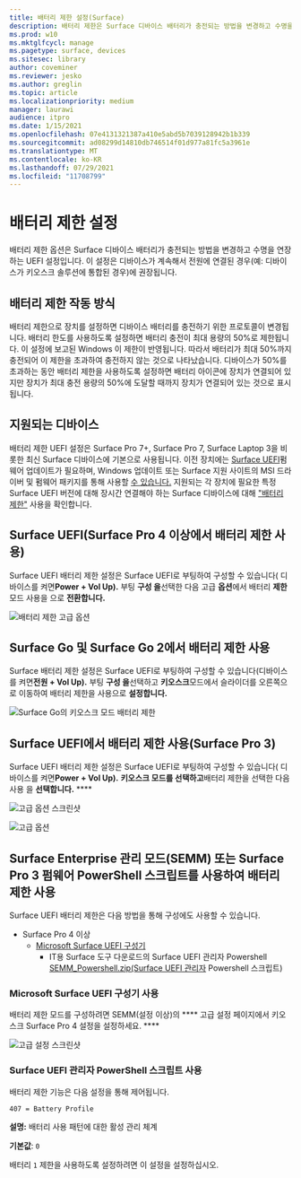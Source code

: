 ```yaml
---
title: 배터리 제한 설정(Surface)
description: 배터리 제한은 Surface 디바이스 배터리가 충전되는 방법을 변경하고 수명을 연장하는 UEFI 설정입니다.
ms.prod: w10
ms.mktglfcycl: manage
ms.pagetype: surface, devices
ms.sitesec: library
author: coveminer
ms.reviewer: jesko
ms.author: greglin
ms.topic: article
ms.localizationpriority: medium
manager: laurawi
audience: itpro
ms.date: 1/15/2021
ms.openlocfilehash: 07e4131321387a410e5abd5b7039128942b1b339
ms.sourcegitcommit: ad08299d14810db746514f01d977a81fc5a3961e
ms.translationtype: MT
ms.contentlocale: ko-KR
ms.lasthandoff: 07/29/2021
ms.locfileid: "11708799"
---
```

# <a name="battery-limit-setting"></a>배터리 제한 설정

배터리 제한 옵션은 Surface 디바이스 배터리가 충전되는 방법을 변경하고 수명을 연장하는 UEFI 설정입니다. 이 설정은 디바이스가 계속해서 전원에 연결된 경우(예: 디바이스가 키오스크 솔루션에 통합된 경우)에 권장됩니다.  

## <a name="how-battery-limit-works"></a>배터리 제한 작동 방식

배터리 제한으로 장치를 설정하면 디바이스 배터리를 충전하기 위한 프로토콜이 변경됩니다. 배터리 한도를 사용하도록 설정하면 배터리 충전이 최대 용량의 50%로 제한됩니다. 이 설정에 보고된 Windows 이 제한이 반영됩니다. 따라서 배터리가 최대 50%까지 충전되어 이 제한을 초과하여 충전하지 않는 것으로 나타났습니다. 디바이스가 50%를 초과하는 동안 배터리 제한을 사용하도록 설정하면 배터리 아이콘에 장치가 연결되어 있지만 장치가 최대 충전 용량의 50%에 도달할 때까지 장치가 연결되어 있는 것으로 표시됩니다.  

## <a name="supported-devices"></a>지원되는 디바이스

배터리 제한 UEFI 설정은 Surface Pro 7+, Surface Pro 7, Surface Laptop 3을 비롯한 최신 Surface 디바이스에 기본으로 사용됩니다. 이전 장치에는 [Surface UEFI](manage-surface-driver-and-firmware-updates.md)펌웨어 업데이트가 필요하며, Windows 업데이트 또는 Surface 지원 사이트의 MSI 드라이버 및 펌웨어 패키지를 통해 사용할 [수 있습니다.](https://support.microsoft.com/help/4023482/surface-download-drivers-and-firmware-for-surface) 지원되는 각 장치에 필요한 특정 Surface UEFI 버전에 대해 장시간 연결해야 하는 Surface 디바이스에 대해 ["배터리 제한"](https://support.microsoft.com/help/4464941) 사용을 확인합니다.

## <a name="enabling-battery-limit-in-surface-uefi-surface-pro-4-and-later"></a>Surface UEFI(Surface Pro 4 이상에서 배터리 제한 사용)

Surface UEFI 배터리 제한 설정은 Surface UEFI로 부팅하여 구성할 수 있습니다( 디바이스를 켜면**Power + Vol Up).** 부팅 **구성 을**선택한 다음 고급 **옵션**에서 배터리 **제한** 모드 사용을 으로 **전환합니다.**  

![배터리 제한 고급 옵션](images/enable-bl.png)

## <a name="enabling-battery-limit-on-surface-go-and-surface-go-2"></a>Surface Go 및 Surface Go 2에서 배터리 제한 사용

Surface 배터리 제한 설정은 Surface UEFI로 부팅하여 구성할 수 있습니다(디바이스를 켜면**전원 + Vol Up).** 부팅 **구성 을**선택하고 **키오스크**모드에서 슬라이더를 오른쪽으로 이동하여 배터리 제한을 사용으로 **설정합니다.**  

![Surface Go의 키오스크 모드 배터리 제한](images/go-batterylimit.png)

## <a name="enabling-battery-limit-in-surface-uefi-surface-pro-3"></a>Surface UEFI에서 배터리 제한 사용(Surface Pro 3)

Surface UEFI 배터리 제한 설정은 Surface UEFI로 부팅하여 구성할 수 있습니다( 디바이스를 켜면**Power + Vol Up).** **키오스크 모드를 선택하고**배터리 제한을 선택한 다음 사용 을 **선택합니다.** ****

![고급 옵션 스크린샷](images/enable-bl-sp3.png)

![고급 옵션](images/enable-bl-sp3-2.png)

## <a name="enabling-battery-limit-using-surface-enterprise-management-mode-semm-or-surface-pro-3-firmware-powershell-scripts"></a>Surface Enterprise 관리 모드(SEMM) 또는 Surface Pro 3 펌웨어 PowerShell 스크립트를 사용하여 배터리 제한 사용

Surface UEFI 배터리 제한은 다음 방법을 통해 구성에도 사용할 수 있습니다.

- Surface Pro 4 이상
  - [Microsoft Surface UEFI 구성기](surface-enterprise-management-mode.md)  
    - IT용 Surface 도구 다운로드의 Surface UEFI 관리자 Powershell [SEMM_Powershell.zip(Surface UEFI 관리자](https://www.microsoft.com/download/details.aspx?id=46703) Powershell 스크립트)

### <a name="using-microsoft-surface-uefi-configurator"></a>Microsoft Surface UEFI 구성기 사용

배터리 제한 모드를 구성하려면 SEMM(설정 이상)의 **** 고급 설정 페이지에서 키오스크 Surface Pro 4 설정을 설정하세요. ****

![고급 설정 스크린샷](images/semm-bl.png)

### <a name="using-surface-uefi-manager-powershell-scripts"></a>Surface UEFI 관리자 PowerShell 스크립트 사용

배터리 제한 기능은 다음 설정을 통해 제어됩니다.  

`407 = Battery Profile`

**설명:** 배터리 사용 패턴에 대한 활성 관리 체계

**기본값**:  `0`

배터리 `1` 제한을 사용하도록 설정하려면 이 설정을 설정하십시오.
